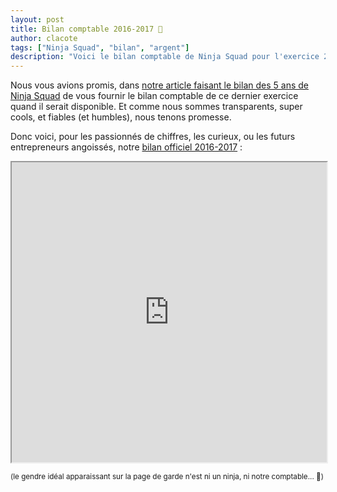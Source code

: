 ```yaml
---
layout: post
title: Bilan comptable 2016-2017 💼
author: clacote
tags: ["Ninja Squad", "bilan", "argent"]
description: "Voici le bilan comptable de Ninja Squad pour l'exercice 2016-2017"
---
```


Nous vous avions promis, dans [notre article faisant le bilan des 5 ans de Ninja Squad](/2017/07/04/ninja-squad-a-5-ans/)
de vous fournir le bilan comptable de ce dernier exercice quand il serait disponible.
Et comme nous sommes transparents, super cools, et fiables (et humbles), nous tenons promesse.

Donc voici, pour les passionnés de chiffres, les curieux, ou les futurs entrepreneurs angoissés,
notre [bilan officiel 2016-2017](https://drive.google.com/file/d/0B8RtcKubsY8HVkEzZExlYU1YQUE/view?usp=sharing "Bilan Ninja Squad 2016-2017")&nbsp;:

<iframe src="https://drive.google.com/file/d/0B8RtcKubsY8HVkEzZExlYU1YQUE/preview" width="100%" height="480"></iframe>

<small>(le gendre idéal apparaissant sur la page de garde n'est ni un ninja, ni notre comptable... 🤷‍)</small>
